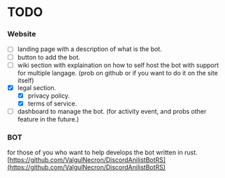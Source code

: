 # TODO 

### Website
- [ ] landing page with a description of what is the bot.
- [ ] button to add the bot.
- [ ] wiki section with explaination on how to self host the bot with support for multiple langage. (prob on github or if you want to do it on the site itself)
- [X] legal section.
  - [X] privacy policy.
  - [X] terms of service.
- [ ] dashboard to manage the bot. (for activity event, and probs other feature in the future.)

### BOT
for those of you who want to help develops the bot written in rust. \
[https://github.com/ValgulNecron/DiscordAnilistBotRS](https://github.com/ValgulNecron/DiscordAnilistBotRS)

